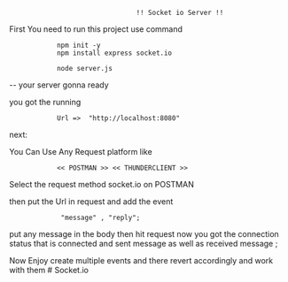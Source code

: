                                     !! Socket io Server !!


First You need to run this project use command 

                npm init -y
                npm install express socket.io

                node server.js

-- your server gonna ready

you got the running
                
                Url =>  "http://localhost:8080"
next:

You Can Use Any Request platform like
        
                << POSTMAN >> << THUNDERCLIENT >>

Select the request method socket.io on POSTMAN 

then put the Url in request and add the event

                 "message" , "reply";

put any message in the body then hit request now you got the connection status that is connected and sent message as well as received message ;

Now Enjoy create multiple events and there revert accordingly and work with them 
#   S o c k e t . i o 
 
 